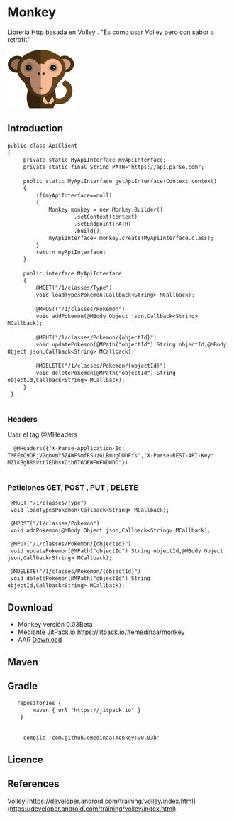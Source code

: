 # Monkey
Librería Http basada en Volley . "Es como usar Volley pero con sabor a retrofit"

![Image of Monkey](monkey.png)

## Introduction

```
public class ApiClient 
{
     private static MyApiInterface myApiInterface;
     private static final String PATH="https://api.parse.com";
     
     public static MyApiInterface getApiInterface(Context context)
     {
         if(myApiInterface==null)
         {
             Monkey monkey = new Monkey.Builder()
                     .setContext(context)
                     .setEndpoint(PATH)
                     .build();
             myApiInterface= monkey.create(MyApiInterface.class);
         }
         return myApiInterface;
     }
     
     public interface MyApiInterface
     {
         @MGET("/1/classes/Type")
         void loadTypesPokemon(Callback<String> MCallback);
                 
         @MPOST("/1/classes/Pokemon")
         void addPokemon(@MBody Object json,Callback<String> MCallback);
         
         @MPUT("/1/classes/Pokemon/{objectId}")
         void updatePokemon(@MPath("objectId") String objectId,@MBody Object json,Callback<String> MCallback);
                 
         @MDELETE("/1/classes/Pokemon/{objectId}")
         void deletePokemon(@MPath("objectId") String objectId,Callback<String> MCallback);
     }
 }
 
```


### Headers 

Usar el tag @MHeaders
```
  @MHeaders({"X-Parse-Application-Id: TMEEmQ9ORjV2qnVmY5Z4WFSmfRSuzGLBmugDDDFfs","X-Parse-REST-API-Key: MZIKBgBRSVtt7EDhsXGtb6T6DEWFWFWDWDD"})
   
```

### Peticiones GET, POST , PUT , DELETE
```
 @MGET("/1/classes/Type")
 void loadTypesPokemon(Callback<String> MCallback);
```

```
 @MPOST("/1/classes/Pokemon")
 void addPokemon(@MBody Object json,Callback<String> MCallback);
```

```
 @MPUT("/1/classes/Pokemon/{objectId}")
 void updatePokemon(@MPath("objectId") String objectId,@MBody Object json,Callback<String> MCallback);
```

```
 @MDELETE("/1/classes/Pokemon/{objectId}")
 void deletePokemon(@MPath("objectId") String objectId,Callback<String> MCallback);
```

## Download
* Monkey versión 0.03Beta
* Mediante JitPack.io https://jitpack.io/#emedinaa/monkey
* AAR [Download](https://github.com/emedinaa/monkey/arr/monkeyandroid.aar)

## Maven

## Gradle
```
   repositories {
        maven { url "https://jitpack.io" }
    }
   
```
```
     compile 'com.github.emedinaa:monkey:v0.03b'
```

## Licence

## References

Volley [https://developer.android.com/training/volley/index.html](https://developer.android.com/training/volley/index.html)
